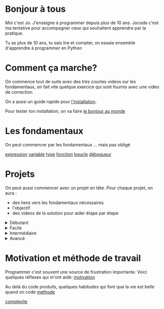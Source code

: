 # Bonjour à tous

Moi c'est Jo. J'enseigne à programmer depuis plus de 10 ans. Jocode c'est ma tentative pour accompagner ceux qui souhaitent
apprendre par la pratique.

Tu as plus de 10 ans, tu sais lire et compter, on essaie ensemble d'apprendre à programmer en Python


# Comment ça marche?

On commence tout de suite avec des très courtes videos sur les fondamentaux, on fait vite quelque exercice qui sont fournis avec une video de correction.

On a aussi un guide rapide pour [l'installation](installation).

Pour tester ton installation, on va faire [le bonjour au monde](fondamentaux/bonjour)

# Les fondamentaux

On peut commencer par les fondamentaux ... mais pas obligé 

[expression](fondamentaux/expression)
[variable](fondamentaux/variable)
[type](fondamentaux/type)
[fonction](fondamentaux/fonction)
[boucle](fondamentaux/boucle)
[débogueur](fondamentaux/debogueur)

## 

# Projets

On peut aussi commencer avec un projet en tête. Pour chaque projet, on aura :
- des liens vers les fondamentaux nécessaires
- l'objectif
- des videos de la solution pour aider étape par étape

<details>
  <summary>Débutant</summary>

## Projet débutant 1
1. Foo
2. Bar
    * Baz
    * Qux

## Projet débutant 2
  ```js
  function logSomething(something) {
    console.log('Something', something);
  }
  ```
</details>

<details>
  <summary>Facile</summary>

## Projet facile 1

**Compétences utiles : [fondamentaux/variable](variable) [expression](fondamentaux/expression)**

1. Foo
2. Bar
    * Baz
    * Qux

## Projet facile 2

**Compétences utiles : []**

Calculer tous les anagrammes de mon nom.



</details>

<details>
  <summary>Intermédiaire</summary>


## La racine de 2 quand on a un de la puissance de calcul mais rien d'autre

##


## Projet intermédiaire 1

**Compétences utiles : []**


## Le générateur de fichiers Word (facile, librairies)

Un programme qui lit un fichier Excel avec des infos et produit tout plein de fichiers Word en fonction.

[ExcelOWord](projets/exceloword)


## Projet intermédiaire 2


## Le robot qui aspire l'internet (intermédiaire. librairies)

Un programme qui télécharge une adresse web, trouve d'autres adresses web et les télécharge à leur tour.

En bonus il peut extraire les courriels ou encore écrire des fichiers sur le disque dur.

[Botbot](projets/botbot)

**Compétences utiles : []**
  ```js
  function logSomething(something) {
    console.log('Something', something);
  }
  ```
</details>


<details>
  <summary>Avancé</summary>

## Projet avancé 1



## Un wack A Molee (avancé, interface graphique)

**Compétences utiles : []**

## Projet avancé 2

**Compétences utiles : []**
  ```js
  function logSomething(something) {
    console.log('Something', something);
  }
  ```
</details>



# Motivation et méthode de travail

Programmer c'est souvent une source de frustration importante. Voici quelques réflexes qui m'ont aidé:
[motivation](motivation)

Au delà du code produits, quelques habitudes qui font que la vie est belle quand on code
[methode](methode)


[complexite](complexite)

